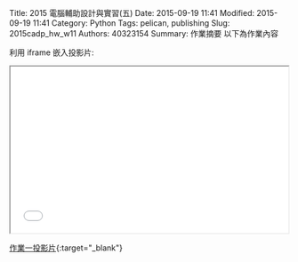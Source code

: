 Title: 2015 電腦輔助設計與實習(五)
Date: 2015-09-19 11:41
Modified: 2015-09-19 11:41
Category: Python
Tags: pelican, publishing
Slug: 2015cadp_hw_w11
Authors: 40323154
Summary: 作業摘要
以下為作業內容

利用 iframe 嵌入投影片:

<iframe src="cpw1.html" width="500" height="300"></iframe>

[作業一投影片](simplest.html){:target="_blank"}


